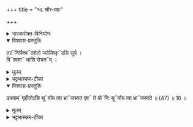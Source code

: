 +++
title = "१६ सौर-ग्रहः"

+++

<details><summary>भास्करोक्त-विनियोगः</summary>

1अतिग्राह्याणां तृतीयं सौर्यं गृह्णाति - तरणिरिति गायत्र्य् एकयजुरन्ता ॥ 
</details>

<details open><summary>विश्वास-प्रस्तुतिः</summary>

तर᳓णिर्विश्व᳓दर्शतो ज्योतिष्कृ᳓दसि सूर्य ।  
वि᳓श्वमा᳓ भासि रोचन᳓म् ।
</details>

<details><summary>मूलम्</summary>

त॒रणि॑र्वि॒श्वद॑र्शतो ज्योति॒ष्कृद॑सि सूर्य ।  
विश्व॒मा भा॑सि रोच॒नम् ।
</details>

<details><summary>भट्टभास्कर-टीका</summary>

हे सूर्य! तरणिस् तरणशीलः गत्वरस् तारयिता वा दुरितानां विश्वदर्शतः विश्वस्य साक्षाद्द्रष्टा । दासी भारादिर्द्रष्टव्यः ।  
यद्वा - विश्वं दर्शतं द्रष्टव्यं यस्य । 'बहुव्रीहौ विश्वं सञ्ज्ञायाम्' इति विश्वशब्दस्य अन्तोदात्तत्वम् ।  
ज्योतिष्कृज् ज्योतिषां ग्रहनक्षत्राणां कर्ता एवं महानुभावस्त्वम् असि ।  
त्वं विश्वं रोचनं रोचनशीलम् आभासि त्वमेव वा आभासयस्य् आत्मज्योतिस्त्वमसीति ।  
</details>

<details open><summary>विश्वास-प्रस्तुतिः</summary>

उपयाम᳓गृहीतोऽसि सू᳓र्याय त्वा भ्रा᳓जस्वत एष᳓ ते यो᳓निः सू᳓र्याय त्वा भ्रा᳓जस्वते ॥ (47) ॥ 16 ॥  
</details>

<details><summary>मूलम्</summary>

उ॒प॒या॒मगृ॑हीतोऽसि॒ सूर्या॑य त्वा॒ भ्राज॑स्वत ए॒ष ते॒ योनिः॒ सूर्या॑य त्वा॒ भ्राज॑स्वते ॥ (47) ॥ 16 ॥  
</details>

<details><summary>भट्टभास्कर-टीका</summary>

उपयामगृहीत इति व्याख्यातम् । सूर्याय त्वा भ्राजस्वते दीप्तिमते गृह्णाम्य् एष ते योनिरिति ॥
इति तैत्तिरीयारण्यके तृतीये षोडशोऽनुवाकः ॥  
</details>
